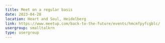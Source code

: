 ```yaml
---
title: Meet on a regular basis
date: 2023-04-28
location: Heart and Soul, Heidelberg
link: https://www.meetup.com/back-to-the-future/events/hmcmfpyfcgblc/
usergroup: smalltalkrn
type: usergroup
---
```

